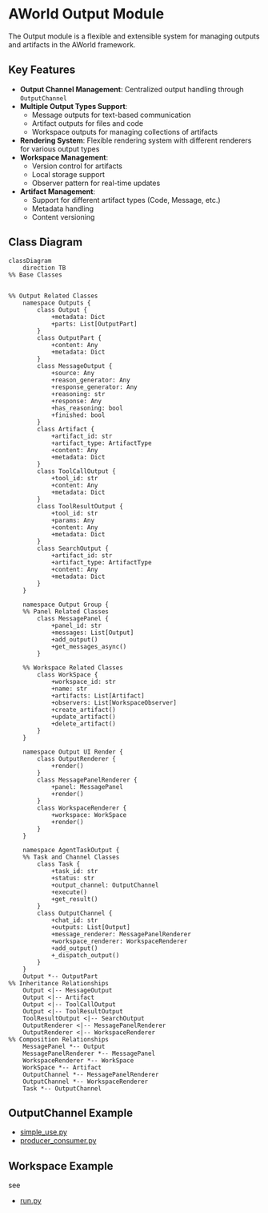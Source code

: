 # AWorld Output Module

The Output module is a flexible and extensible system for managing outputs and artifacts in the AWorld framework.

## Key Features

- **Output Channel Management**: Centralized output handling through `OutputChannel`
- **Multiple Output Types Support**: 
  - Message outputs for text-based communication
  - Artifact outputs for files and code
  - Workspace outputs for managing collections of artifacts
- **Rendering System**: Flexible rendering system with different renderers for various output types
- **Workspace Management**: 
  - Version control for artifacts
  - Local storage support
  - Observer pattern for real-time updates
- **Artifact Management**:
  - Support for different artifact types (Code, Message, etc.)
  - Metadata handling
  - Content versioning

## Class Diagram

```mermaid
classDiagram
    direction TB
%% Base Classes


%% Output Related Classes
    namespace Outputs {
        class Output {
            +metadata: Dict
            +parts: List[OutputPart]
        }
        class OutputPart {
            +content: Any
            +metadata: Dict
        }
        class MessageOutput {
            +source: Any
            +reason_generator: Any
            +response_generator: Any
            +reasoning: str
            +response: Any
            +has_reasoning: bool
            +finished: bool
        }
        class Artifact {
            +artifact_id: str
            +artifact_type: ArtifactType
            +content: Any
            +metadata: Dict
        }
        class ToolCallOutput {
            +tool_id: str
            +content: Any
            +metadata: Dict
        }
        class ToolResultOutput {
            +tool_id: str
            +params: Any
            +content: Any
            +metadata: Dict
        }
        class SearchOutput {
            +artifact_id: str
            +artifact_type: ArtifactType
            +content: Any
            +metadata: Dict
        }
    }

    namespace Output Group {
    %% Panel Related Classes
        class MessagePanel {
            +panel_id: str
            +messages: List[Output]
            +add_output()
            +get_messages_async()
        }

    %% Workspace Related Classes
        class WorkSpace {
            +workspace_id: str
            +name: str
            +artifacts: List[Artifact]
            +observers: List[WorkspaceObserver]
            +create_artifact()
            +update_artifact()
            +delete_artifact()
        }
    }

    namespace Output UI Render {
        class OutputRenderer {
            +render()
        }
        class MessagePanelRenderer {
            +panel: MessagePanel
            +render()
        }
        class WorkspaceRenderer {
            +workspace: WorkSpace
            +render()
        }
    }

    namespace AgentTaskOutput {
    %% Task and Channel Classes
        class Task {
            +task_id: str
            +status: str
            +output_channel: OutputChannel
            +execute()
            +get_result()
        }
        class OutputChannel {
            +chat_id: str
            +outputs: List[Output]
            +message_renderer: MessagePanelRenderer
            +workspace_renderer: WorkspaceRenderer
            +add_output()
            +_dispatch_output()
        }
    }
    Output *-- OutputPart
%% Inheritance Relationships
    Output <|-- MessageOutput
    Output <|-- Artifact
    Output <|-- ToolCallOutput
    Output <|-- ToolResultOutput
    ToolResultOutput <|-- SearchOutput
    OutputRenderer <|-- MessagePanelRenderer
    OutputRenderer <|-- WorkspaceRenderer
%% Composition Relationships
    MessagePanel *-- Output
    MessagePanelRenderer *-- MessagePanel
    WorkspaceRenderer *-- WorkSpace
    WorkSpace *-- Artifact
    OutputChannel *-- MessagePanelRenderer
    OutputChannel *-- WorkspaceRenderer
    Task *-- OutputChannel
```

## OutputChannel Example
- [simple_use.py](../../examples/output/output_channel/simple_use.py)
- [producer_consumer.py](../../examples/output/output_channel/producer_consumer.py)
## Workspace Example
see
- [run.py](../../examples/output/workspace/run.py)